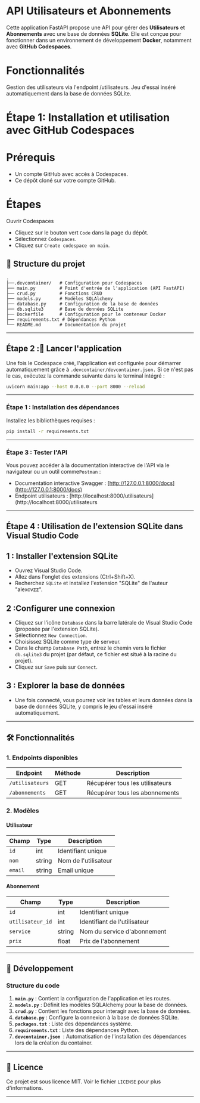 # API Utilisateurs et Abonnements

Cette application FastAPI propose une API pour gérer des **Utilisateurs** et **Abonnements** avec une base de données **SQLite**. Elle est conçue pour fonctionner dans un environnement de développement **Docker**, notamment avec **GitHub Codespaces**.

#  Fonctionnalités
Gestion des utilisateurs via l'endpoint /utilisateurs.
Jeu d'essai inséré automatiquement dans la base de données SQLite.

# Étape 1: Installation et utilisation avec GitHub Codespaces
# Prérequis
- Un compte GitHub avec accès à Codespaces.
- Ce dépôt cloné sur votre compte GitHub.
# Étapes
Ouvrir Codespaces
- Cliquez sur le bouton vert `Code` dans la page du dépôt.
- Sélectionnez `Codespaces`.
- Cliquez sur `Create codespace on main`.

## 📁 Structure du projet

```
.
├──.devcontainer/   # Configuration pour Codespaces
├── main.py         # Point d'entrée de l'application (API FastAPI)
├── crud.py         # Fonctions CRUD
├── models.py       # Modèles SQLAlchemy
├── database.py     # Configuration de la base de données
├── db.sqlite3      # Base de données SQLite
├── Dockerfile      # Configuration pour le conteneur Docker
├── requirements.txt # Dépendances Python
└── README.md       # Documentation du projet
```

---

## Étape 2 :🚀 Lancer l'application

Une fois le Codespace créé, l'application est configurée pour démarrer automatiquement grâce à `.devcontainer/devcontainer.json.` 
Si ce n'est pas le cas, exécutez la commande suivante dans le terminal intégré :
```bash
uvicorn main:app --host 0.0.0.0 --port 8000 --reload
```
---

### Étape 1 : Installation des dépendances
Installez les bibliothèques requises :
```bash
pip install -r requirements.txt
```
---

### Étape 3 : Tester l'API
Vous pouvez accéder à la documentation interactive de l'API via le navigateur ou un outil comme`Postman` :
- Documentation interactive Swagger : [http://127.0.0.1:8000/docs](http://127.0.0.1:8000/docs)
- Endpoint utilisateurs  : [http://localhost:8000/utilisateurs](http://localhost:8000/utilisateurs

---

## Étape 4 : Utilisation de l'extension SQLite dans Visual Studio Code

## 1 : Installer l'extension SQLite
- Ouvrez Visual Studio Code.
- Allez dans l'onglet des extensions (Ctrl+Shift+X).
- Recherchez `SQLite` et installez l'extension "SQLite" de l'auteur "alexcvzz".

## 2 :Configurer une connexion
- Cliquez sur l'icône `Database` dans la barre latérale de Visual Studio Code (proposée par l'extension SQLite).
- Sélectionnez `New Connection`.
- Choisissez SQLite comme type de serveur.
- Dans le champ `Database Path`, entrez le chemin vers le fichier `db.sqlite3` du projet (par défaut, ce fichier est situé à la racine du projet).
- Cliquez sur `Save` puis sur `Connect`.

 ## 3 : Explorer la base de données
- Une fois connecté, vous pourrez voir les tables et leurs données dans la base de données SQLite, y compris le jeu d'essai inséré automatiquement.
---



## 🛠 Fonctionnalités

### 1. **Endpoints disponibles**
| Endpoint             | Méthode | Description                  |
|----------------------|---------|------------------------------|
| `/utilisateurs`      | GET     | Récupérer tous les utilisateurs |
| `/abonnements`       | GET     | Récupérer tous les abonnements |

### 2. **Modèles**

#### Utilisateur
| Champ    | Type   | Description             |
|----------|--------|-------------------------|
| `id`     | int    | Identifiant unique      |
| `nom`    | string | Nom de l'utilisateur    |
| `email`  | string | Email unique            |

#### Abonnement
| Champ           | Type   | Description                    |
|------------------|--------|--------------------------------|
| `id`            | int    | Identifiant unique             |
| `utilisateur_id` | int    | Identifiant de l'utilisateur   |
| `service`        | string | Nom du service d'abonnement    |
| `prix`          | float  | Prix de l'abonnement           |

---

## 🔧 Développement

### Structure du code

1. **`main.py`** : Contient la configuration de l'application et les routes.
2. **`models.py`** : Définit les modèles SQLAlchemy pour la base de données.
3. **`crud.py`** : Contient les fonctions pour interagir avec la base de données.
4. **`database.py`** : Configure la connexion à la base de données SQLite.
5. **`packages.txt`** : Liste des dépendances système.
6. **`requirements.txt`** : Liste des dépendances Python.
7. **`devcontainer.json `**: Automatisation de l'installation des dépendances lors de la création du container.

---

## 📄 Licence

Ce projet est sous licence MIT. Voir le fichier `LICENSE` pour plus d'informations.

---

